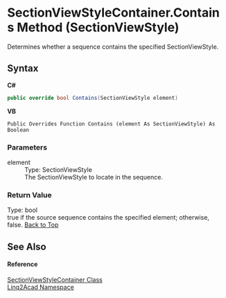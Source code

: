 # SectionViewStyleContainer.Contains Method (SectionViewStyle)
 

Determines whether a sequence contains the specified SectionViewStyle.

## Syntax

**C#**<br />
``` C#
public override bool Contains(SectionViewStyle element)
```

**VB**<br />
``` VB
Public Overrides Function Contains (element As SectionViewStyle) As Boolean
```


### Parameters
<dl><dt>element</dt><dd>Type: SectionViewStyle<br />The SectionViewStyle to locate in the sequence.</dd></dl>

### Return Value
Type: bool<br />true if the source sequence contains the specified element; otherwise, false.
<a href="#SectionViewStyleContainerContains-Method-SectionViewStyle">Back to Top</a>

## See Also


#### Reference
<a href="T_Linq2Acad_SectionViewStyleContainer.md#SectionViewStyleContainer-Class">SectionViewStyleContainer Class</a><br /><a href="N_Linq2Acad.md#Linq2Acad-Namespace">Linq2Acad Namespace</a><br />
